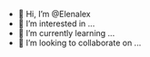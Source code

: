 - 👋 Hi, I’m @Elenalex
- 👀 I’m interested in ...
- 🌱 I’m currently learning ...
- 💞️ I’m looking to collaborate on ...
<!---- 📫 How to reach me ...

<!---
Elenalex/Elenalex is a ✨ special ✨ repository because its `README.md` (this file) appears on your GitHub profile.
You can click the Preview link to take a look at your changes.
--->
